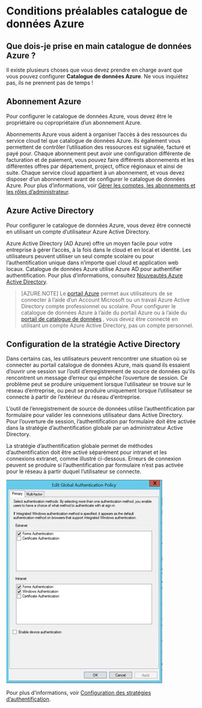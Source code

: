 <properties
   pageTitle="Conditions préalables catalogue de données Azure | Microsoft Azure"
   description="Azure catalogue de données conditions préalables - ce que vous devez commencer à utiliser le catalogue de données Azure."
   services="data-catalog"
   documentationCenter=""
   authors="steelanddata"
   manager="NA"
   editor=""
   tags=""/>
<tags
   ms.service="data-catalog"
   ms.devlang="NA"
   ms.topic="article"
   ms.tgt_pltfrm="NA"
   ms.workload="data-catalog"
   ms.date="09/21/2016"
   ms.author="maroche"/>

# <a name="azure-data-catalog-prerequisites"></a>Conditions préalables catalogue de données Azure

## <a name="what-do-i-need-to-get-started-with-azure-data-catalog"></a>Que dois-je prise en main catalogue de données Azure ?

Il existe plusieurs choses que vous devez prendre en charge avant que vous pouvez configurer **Catalogue de données Azure**. Ne vous inquiétez pas, ils ne prennent pas de temps !

## <a name="azure-subscription"></a>Abonnement Azure
Pour configurer le catalogue de données Azure, vous devez être le propriétaire ou copropriétaire d’un abonnement Azure.

Abonnements Azure vous aident à organiser l’accès à des ressources du service cloud tel que catalogue de données Azure. Ils également vous permettent de contrôler l’utilisation des ressources est signalée, facturé et payé pour. Chaque abonnement peut avoir une configuration différente de facturation et de paiement, vous pouvez faire différents abonnements et les différentes offres par département, project, office régionaux et ainsi de suite. Chaque service cloud appartient à un abonnement, et vous devez disposer d’un abonnement avant de configurer le catalogue de données Azure. Pour plus d’informations, voir [Gérer les comptes, les abonnements et les rôles d’administrateur](../active-directory/active-directory-assign-admin-roles.md).

## <a name="azure-active-directory"></a>Azure Active Directory
Pour configurer le catalogue de données Azure, vous devez être connecté en utilisant un compte d’utilisateur Azure Active Directory.

Azure Active Directory (AD Azure) offre un moyen facile pour votre entreprise à gérer l’accès, à la fois dans le cloud et en local et identité. Les utilisateurs peuvent utiliser un seul compte scolaire ou pour l’authentification unique dans n’importe quel cloud et application web locaux. Catalogue de données Azure utilise Azure AD pour authentifier authentification. Pour plus d’informations, consultez [Nouveautés Azure Active Directory](../active-directory/active-directory-whatis.md).

> [AZURE.NOTE] Le [portail Azure](http://portal.azure.com/) permet aux utilisateurs de se connecter à l’aide d’un Account Microsoft ou un travail Azure Active Directory compte professionnel ou scolaire. Pour configurer le catalogue de données Azure à l’aide du portail Azure ou à l’aide du [portail de catalogue de données](http://www.azuredatacatalog.com) , vous devez être connecté en utilisant un compte Azure Active Directory, pas un compte personnel.

## <a name="active-directory-policy-configuration"></a>Configuration de la stratégie Active Directory

Dans certains cas, les utilisateurs peuvent rencontrer une situation où se connecter au portail catalogue de données Azure, mais quand ils essaient d’ouvrir une session sur l’outil d’enregistrement de source de données qu’ils rencontrent un message d’erreur qui empêche l’ouverture de session. Ce problème peut se produire uniquement lorsque l’utilisateur se trouve sur le réseau d’entreprise, ou peut se produire uniquement lorsque l’utilisateur se connecte à partir de l’extérieur du réseau d’entreprise.

L’outil de l’enregistrement de source de données utilise l’authentification par formulaire pour valider les connexions utilisateur dans Active Directory. Pour l’ouverture de session, l’authentification par formulaire doit être activée dans la stratégie d’authentification globale par un administrateur Active Directory.

La stratégie d’authentification globale permet de méthodes d’authentification doit être activé séparément pour intranet et les connexions extranet, comme illustré ci-dessous. Erreurs de connexion peuvent se produire si l’authentification par formulaire n’est pas activée pour le réseau à partir duquel l’utilisateur se connecte.

 ![Stratégie généraux d’authentification Active Directory](./media/data-catalog-prerequisites/global-auth-policy.png)

Pour plus d’informations, voir [Configuration des stratégies d’authentification](https://technet.microsoft.com/library/dn486781.aspx).
